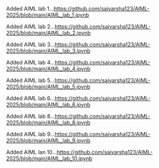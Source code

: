 Added AIML lab 1...https://github.com/saivarsha123/AIML-2025/blob/main/AIML_lab_1.ipynb

Added AIML lab 2...https://github.com/saivarsha123/AIML-2025/blob/main/AIML_lab_2.ipynb

Added AIML lab 3...https://github.com/saivarsha123/AIML-2025/blob/main/AIML_lab_3.ipynb

Added AIML lab 4...https://github.com/saivarsha123/AIML-2025/blob/main/AIML_lab_4.ipynb

Added AIML lab 5...https://github.com/saivarsha123/AIML-2025/blob/main/AIML_lab_5.ipynb

Added AIML lab 6...https://github.com/saivarsha123/AIML-2025/blob/main/AIML_lab_6.ipynb

Added AIML lab 8...https://github.com/saivarsha123/AIML-2025/blob/main/AIML_lab_8.ipynb

Added AIML lab 9...https://github.com/saivarsha123/AIML-2025/blob/main/AIML_lab_9.ipynb

Added AIML lan 10...https://github.com/saivarsha123/AIML-2025/blob/main/AIML_lab_10.ipynb
